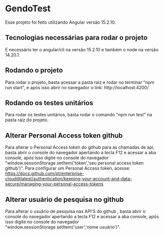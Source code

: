# GendoTest

Esse projeto foi feito utilizando Angular versão 15.2.10.

## Tecnologias necessárias para rodar o projeto
E necessário ter o angular/cli na versão 15.2.10 e também o node na versão 14.20.1.

## Rodando o projeto
Para rodar o projeto, basta acessar a pasta raiz e rodar no terminar "npm run start", e após isso abrir no navegador o link: http://localhost:4200/


## Rodando os testes unitários 

Para rodar os testes unitários, basta rodar o comando "npm run test" na pasta raiz do projeto.


## Alterar Personal Access token github
Para alterar o Personal Access token do github para as chamadas de api, basta abrir o console do navegador apertando a tecla F12 e acessar a aba console, após isso digite no console do navegador "window.sessionStorage.setItem('token','seu personal access token github')".
Para configurar um Personal Access token, acesse: https://docs.github.com/pt/enterprise-cloud@latest/authentication/keeping-your-account-and-data-secure/managing-your-personal-access-tokens 

## Alterar usuário de pesquisa no github
Para alterar o usuário de pesquisa nas API'S do github , basta abrir o console do navegador apertando a tecla F12 e acessar a aba console, após isso digite no console do navegador "window.sessionStorage.setItem('user','nome usuário')".

